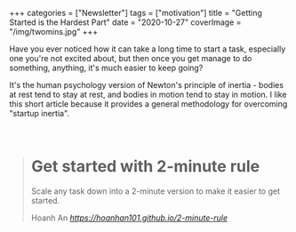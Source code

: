 +++
categories = ["Newsletter"]
tags = ["motivation"]
title = "Getting Started is the Hardest Part"
date = "2020-10-27"
coverImage = "/img/twomins.jpg"
+++

Have you ever noticed how it can take a long time to start a task, especially one you're not excited about, but then once you get manage to do something, anything, it's much easier to keep going?

<!--more-->

It's the human psychology version of Newton's principle of inertia - bodies at rest tend to stay at rest, and bodies in motion tend to stay in motion. I like this short article because it provides a general methodology for overcoming "startup inertia".

<br>

<blockquote class="quoteback" darkmode="" data-title="Get%20started%20with%202-minute%20rule" data-author="Hoanh An" cite="https://hoanhan101.github.io/2-minute-rule">
<h1>Get started with 2-minute rule</h1><p>Scale any task down into a 2-minute version to make it easier to get started.</p>
<footer>Hoanh An<cite> <a href="https://hoanhan101.github.io/2-minute-rule">https://hoanhan101.github.io/2-minute-rule</a></cite></footer>
</blockquote><script note="" src="https://cdn.jsdelivr.net/gh/Blogger-Peer-Review/quotebacks@1/quoteback.js"></script>
